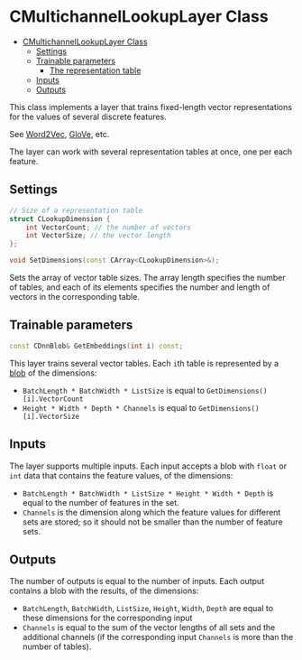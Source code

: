 # CMultichannelLookupLayer Class

<!-- TOC -->

- [CMultichannelLookupLayer Class](#cmultichannellookuplayer-class)
    - [Settings](#settings)
    - [Trainable parameters](#trainable-parameters)
        - [The representation table](#the-representation-table)
    - [Inputs](#inputs)
    - [Outputs](#outputs)

<!-- /TOC -->

This class implements a layer that trains fixed-length vector representations for the values of several discrete features.

See [Word2Vec](https://en.wikipedia.org/wiki/Word2vec), [GloVe](https://en.wikipedia.org/wiki/GloVe_(machine_learning)), etc.

The layer can work with several representation tables at once, one per each feature.

## Settings

```c++
// Size of a representation table
struct CLookupDimension {
    int VectorCount; // the number of vectors
    int VectorSize; // the vector length
};

void SetDimensions(const CArray<CLookupDimension>&);
```

Sets the array of vector table sizes. The array length specifies the number of tables, and each of its elements specifies the number and length of vectors in the corresponding table.

## Trainable parameters

```c++
const CDnnBlob& GetEmbeddings(int i) const;
```

This layer trains several vector tables. Each `i`th table is represented by a [blob](DnnBlob.md) of the dimensions:

- `BatchLength * BatchWidth * ListSize` is equal to `GetDimensions()[i].VectorCount`
- `Height * Width * Depth * Channels` is equal to `GetDimensions()[i].VectorSize`

## Inputs

The layer supports multiple inputs.
Each input accepts a blob with `float` or `int` data that contains the feature values, of the dimensions:

- `BatchLength * BatchWidth * ListSize * Height * Width * Depth` is equal to the number of features in the set.
- `Channels` is the dimension along which the feature values for different sets are stored; so it should not be smaller than the number of feature sets.

## Outputs

The number of outputs is equal to the number of inputs.
Each output contains a blob with the results, of the dimensions:

- `BatchLength`, `BatchWidth`, `ListSize`, `Height`, `Width`, `Depth` are equal to these dimensions for the corresponding input
- `Channels` is equal to the sum of the vector lengths of all sets and the additional channels (if the corresponding input `Channels` is more than the number of tables).
